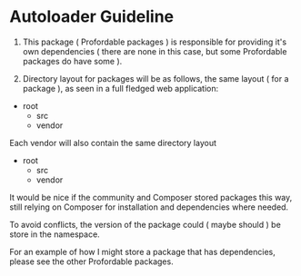 # Autoloader Guideline

1. This package ( Profordable packages ) is responsible for providing it's own dependencies ( there are none in this case, but some Profordable packages do have some ).

2. Directory layout for packages will be as follows, the same layout ( for a package ), as seen in a full fledged web application:

- root
    - src
    - vendor

 Each vendor will also contain the same directory layout
 
 - root
    - src
    - vendor

It would be nice if the community and Composer stored packages this way, still relying on Composer for installation and dependencies where needed.

To avoid conflicts, the version of the package could ( maybe should ) be store in the namespace.

For an example of how I might store a package that has dependencies, please see the other Profordable packages.
